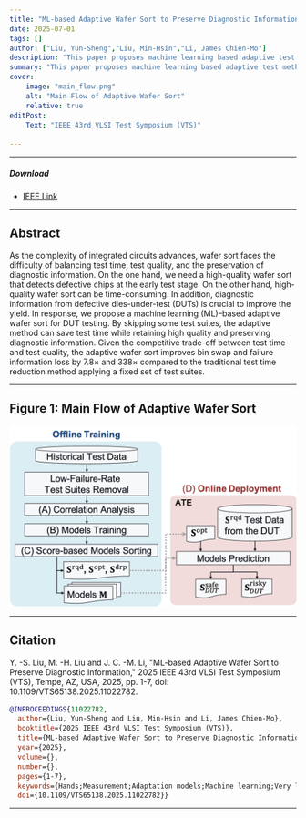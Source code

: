 ```yaml
---
title: "ML-based Adaptive Wafer Sort to Preserve Diagnostic Information" 
date: 2025-07-01
tags: []
author: ["Liu, Yun-Sheng","Liu, Min-Hsin","Li, James Chien-Mo"]
description: "This paper proposes machine learning based adaptive test method to reduce wafer sort test time while preserving test quality and diagnostic information. Published in the VLSI Test Symposium(VTS), 2025." 
summary: "This paper proposes machine learning based adaptive test method to reduce wafer sort test time while preserving test quality and diagnostic information." 
cover:
    image: "main_flow.png"
    alt: "Main Flow of Adaptive Wafer Sort"
    relative: true
editPost:
    Text: "IEEE 43rd VLSI Test Symposium (VTS)"

---
```


---

##### Download

+ [IEEE Link](https://ieeexplore.ieee.org/document/11022782)

---

## Abstract

As the complexity of integrated circuits advances, wafer sort faces the difficulty of balancing test time, test quality, and the preservation of diagnostic information. On the one hand, we need a high-quality wafer sort that detects defective chips at the early test stage. On the other hand, high-quality wafer sort can be time-consuming. In addition, diagnostic information from defective dies-under-test (DUTs) is crucial to improve the yield. In response, we propose a machine learning (ML)–based adaptive wafer sort for DUT testing. By skipping some test suites, the adaptive method can save test time while retaining high quality and preserving diagnostic information. Given the competitive trade-off between test time and test quality, the adaptive wafer sort improves bin swap and failure information loss by 7.8× and 338× compared to the traditional test time reduction method applying a fixed set of test suites.

---

## Figure 1: Main Flow of Adaptive Wafer Sort

![](main_flow.png)

---

## Citation

Y. -S. Liu, M. -H. Liu and J. C. -M. Li, "ML-based Adaptive Wafer Sort to Preserve Diagnostic Information," 2025 IEEE 43rd VLSI Test Symposium (VTS), Tempe, AZ, USA, 2025, pp. 1-7, doi: 10.1109/VTS65138.2025.11022782.

```BibTeX
@INPROCEEDINGS{11022782,
  author={Liu, Yun-Sheng and Liu, Min-Hsin and Li, James Chien-Mo},
  booktitle={2025 IEEE 43rd VLSI Test Symposium (VTS)}, 
  title={ML-based Adaptive Wafer Sort to Preserve Diagnostic Information}, 
  year={2025},
  volume={},
  number={},
  pages={1-7},
  keywords={Hands;Measurement;Adaptation models;Machine learning;Very large scale integration;Predictive models;Complexity theory;Faces;Testing;test time reduction;adaptive tests;machine learning},
  doi={10.1109/VTS65138.2025.11022782}}
```

---



